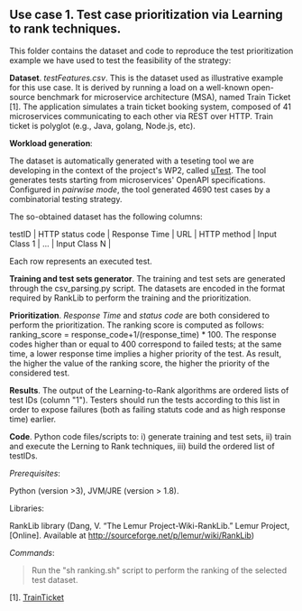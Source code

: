 
## Use case 1. Test case prioritization via Learning to rank techniques. 

This folder contains the dataset and code to reproduce the test prioritization example we have used to test the feasibility of the strategy: 

**Dataset**. *testFeatures.csv*. This is the dataset used as illustrative example for this use case. It is derived by running a load on a well-known open-source benchmark for microservice  architecture (MSA), named Train Ticket [1].  The application simulates a train ticket booking system, composed of 41 microservices communicating to each other via REST over HTTP. Train ticket is  polyglot (e.g., Java, golang, Node.js, etc). 

**Workload generation**: 

The dataset is automatically generated with a teseting tool we are developing in the context of the project's WP2, called [uTest](https://github.com/uDEVOPS2020/Integrated-Quality-Assessment-and-Improvement-Framework/tree/main/MacroHive/uTest). The tool generates tests starting from microservices' OpenAPI specifications. Configured in *pairwise mode*, the tool generated 4690 test cases by a combinatorial testing strategy. 

The so-obtained dataset has the following columns: 

testID | HTTP status code | Response Time | URL | HTTP method | Input Class 1 | ... | Input Class N |

Each row represents an executed test. 

**Training and test sets generator**. The training and test sets are generated through the csv_parsing.py script. The datasets are encoded in the format required by RankLib to perform the training and the prioritization.

**Prioritization**. *Response Time* and *status code* are both considered to perform the prioritization. The ranking score is computed as follows: ranking_score = response_code+1/(response_time) * 100. The response codes higher than or equal to 400 correspond to failed tests; at the same time, a lower  response time implies a higher  priority of the test. As result, the higher the value of the ranking score, the higher the priority of the considered test.

**Results**. The output of the Learning-to-Rank algorithms are ordered lists of test IDs (column "1"). Testers should run the tests according to this list in order to expose failures (both as failing statuts code and as high response time) earlier. 

**Code**. Python code files/scripts to: i) generate training and test sets, ii) train and execute the Lerning to Rank techniques, iii) build the ordered list of testIDs. 

*Prerequisites*: 

Python (version >3), JVM/JRE (version > 1.8). 

Libraries: 

RankLib library (Dang, V. “The Lemur Project-Wiki-RankLib.” Lemur Project,[Online]. Available at http://sourceforge.net/p/lemur/wiki/RankLib)


*Commands*: 

>  Run the "sh ranking.sh" script to perform the ranking of the selected test dataset.




[1]. [TrainTicket](https://github.com/FudanSELab/train-ticket)
